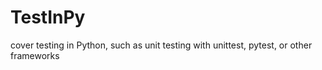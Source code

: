 # TestInPy
cover testing in Python, such as unit testing with unittest, pytest, or other frameworks
